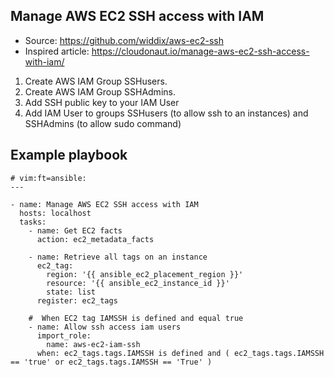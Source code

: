 ## Manage AWS EC2 SSH access with IAM

* Source: https://github.com/widdix/aws-ec2-ssh
* Inspired article: https://cloudonaut.io/manage-aws-ec2-ssh-access-with-iam/


1. Create AWS IAM Group SSHusers.
1. Create AWS IAM Group SSHAdmins.
1. Add SSH public key to your IAM User
1. Add IAM User to groups SSHusers (to allow ssh to an instances) and SSHAdmins (to allow sudo command)

## Example playbook

```
# vim:ft=ansible:
---

- name: Manage AWS EC2 SSH access with IAM
  hosts: localhost
  tasks:
    - name: Get EC2 facts
      action: ec2_metadata_facts

    - name: Retrieve all tags on an instance
      ec2_tag:
        region: '{{ ansible_ec2_placement_region }}'
        resource: '{{ ansible_ec2_instance_id }}'
        state: list
      register: ec2_tags

    #  When EC2 tag IAMSSH is defined and equal true
    - name: Allow ssh access iam users
      import_role:
        name: aws-ec2-iam-ssh
      when: ec2_tags.tags.IAMSSH is defined and ( ec2_tags.tags.IAMSSH == 'true' or ec2_tags.tags.IAMSSH == 'True' )
```

